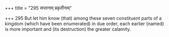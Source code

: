 +++
title = "295 सप्तानाम् प्रकृतीनाम्"

+++
295	But let him know (that) among these seven constituent parts of a kingdom (which have been enumerated) in due order, each earlier (named) is more important and (its destruction) the greater calamity.